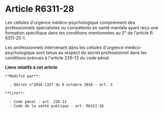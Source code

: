 # Article R6311-28

Les cellules d'urgence médico-psychologique comprennent des professionnels spécialistes ou compétents en santé mentale ayant
reçu une formation spécifique dans les conditions mentionnées au 2° de l'article R. 6311-25-1.

Les professionnels intervenant dans les cellules d'urgence médico-psychologique sont tenus au respect du secret professionnel
dans les conditions prévues à l'article 226-13 du code pénal.

**Liens relatifs à cet article**

	**Modifié par**:

	  - Décret n°2016-1327 du 6 octobre 2016 - art. 3

	**Cite**:

	  - Code pénal - art. 226-13
	  - Code de la santé publique - art. R6311-26
